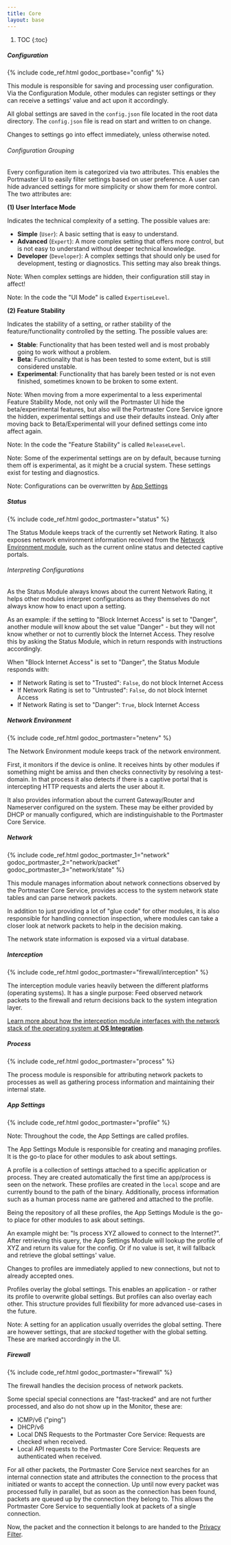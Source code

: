 ```yaml
---
title: Core
layout: base
---
```


1. TOC
{:toc}

##### Configuration

{% include code_ref.html godoc_portbase="config" %}

This module is responsible for saving and processing user configuration. Via the Configuration Module, other modules can register settings or they can receive a settings' value and act upon it accordingly.

All global settings are saved in the `config.json` file located in the root data directory. The `config.json` file is read on start and written to on change.

Changes to settings go into effect immediately, unless otherwise noted.

###### Configuration Grouping

Every configuration item is categorized via two attributes. This enables the Portmaster UI to easily filter settings based on user preference. A user can hide advanced settings for more simplicity or show them for more control. The two attributes are:

**(1) User Interface Mode**

Indicates the technical complexity of a setting. The possible values are:

- **Simple** (`User`): A basic setting that is easy to understand.
- **Advanced** (`Expert`): A more complex setting that offers more control, but is not easy to understand without deeper technical knowledge.
- **Developer** (`Developer`): A complex settings that should only be used for development, testing or diagnostics. This setting may also break things.

Note: When complex settings are hidden, their configuration still stay in affect!

Note: In the code the "UI Mode" is called `ExpertiseLevel`.

**(2) Feature Stability**

Indicates the stability of a setting, or rather stability of the feature/functionality controlled by the setting. The possible values are:

- **Stable**: Functionality that has been tested well and is most probably going to work without a problem.
- **Beta**: Functionality that is has been tested to some extent, but is still considered unstable.
- **Experimental**: Functionality that has barely been tested or is not even finished, sometimes known to be broken to some extent.

Note: When moving from a more experimental to a less experimental Feature Stability Mode, not only will the Portmaster UI hide the beta/experimental features, but also will the Portmaster Core Service ignore the hidden, experimental settings and use their defaults instead. Only after moving back to Beta/Experimental will your defined settings come into affect again.

Note: In the code the "Feature Stability" is called `ReleaseLevel`.

Note: Some of the experimental settings are on by default, because turning them off is experimental, as it might be a crucial system. These settings exist for testing and diagnostics.

Note: Configurations can be overwritten by [App Settings](#app-settings)

##### Status

{% include code_ref.html godoc_portmaster="status" %}

The Status Module keeps track of the currently set Network Rating. It also exposes network environment information received from the [Network Environment module](#network-environment), such as the current online status and detected captive portals.

###### Interpreting Configurations

As the Status Module always knows about the current Network Rating, it helps other modules interpret configurations as they themselves do not always know how to enact upon a setting.

As an example: if the setting to "Block Internet Access" is set to "Danger", another module will know about the set value "Danger" - but they will not know whether or not to currently block the Internet Access. They resolve this by asking the Status Module, which in return responds with instructions accordingly.

When "Block Internet Access" is set to "Danger", the Status Module responds with:

- If Network Rating is set to "Trusted": `False`, do not block Internet Access
- If Network Rating is set to "Untrusted": `False`, do not block Internet Access
- If Network Rating is set to "Danger": `True`, block Internet Access

##### Network Environment

{% include code_ref.html godoc_portmaster="netenv" %}

The Network Environment module keeps track of the network environment.

First, it monitors if the device is online. It receives hints by other modules if something might be amiss and then checks connectivity by resolving a test-domain. In that process it also detects if there is a captive portal that is intercepting HTTP requests and alerts the user about it.

It also provides information about the current Gateway/Router and Nameserver configured on the system. These may be either provided by DHCP or manually configured, which are indistinguishable to the Portmaster Core Service.

##### Network

{% include code_ref.html godoc_portmaster_1="network" godoc_portmaster_2="network/packet" godoc_portmaster_3="network/state" %}

This module manages information about network connections observed by the Portmaster Core Service, provides access to the system network state tables and can parse network packets.

In addition to just providing a lot of "glue code" for other modules, it is also responsible for handling connection inspection, where modules can take a closer look at network packets to help in the decision making.

The network state information is exposed via a virtual database.

##### Interception

{% include code_ref.html godoc_portmaster="firewall/interception" %}

The interception module varies heavily between the different platforms (operating systems). It has a single purpose: Feed observed network packets to the firewall and return decisions back to the system integration layer.

[Learn more about how the interception module interfaces with the network stack of the operating system at **OS Integration**](../../os-integration/).

##### Process

{% include code_ref.html godoc_portmaster="process" %}

The process module is responsible for attributing network packets to processes as well as gathering process information and maintaining their internal state.

##### App Settings

{% include code_ref.html godoc_portmaster="profile" %}

Note: Throughout the code, the App Settings are called profiles.

The App Settings Module is responsible for creating and managing profiles. It is the go-to place for other modules to ask about settings.

A profile is a collection of settings attached to a specific application or process. They are created automatically the first time an app/process is seen on the network. These profiles are created in the `local` scope and are currently bound to the path of the binary. Additionally, process information such as a human process name are gathered and attached to the profile.

Being the repository of all these profiles, the App Settings Module is the go-to place for other modules to ask about settings.

An example might be: "Is process XYZ allowed to connect to the Internet?". After retrieving this query, the App Settings Module will lookup the profile of XYZ and return its value for the config. Or if no value is set, it will fallback and retrieve the global settings' value.

Changes to profiles are immediately applied to new connections, but not to already accepted ones.

Profiles overlay the global settings. This enables an application - or rather its profile to overwrite global settings. But profiles can also overlay each other. This structure provides full flexibility for more advanced use-cases in the future.

Note: A setting for an application usually overrides the global setting. There are however settings, that are _stacked_ together with the global setting. These are marked accordingly in the UI.

##### Firewall

{% include code_ref.html godoc_portmaster="firewall" %}

The firewall handles the decision process of network packets.

Some special special connections are "fast-tracked" and are not further processed, and also do not show up in the Monitor, these are:

- ICMP/v6 ("ping")
- DHCP/v6
- Local DNS Requests to the Portmaster Core Service: Requests are checked when received.
- Local API requests to the Portmaster Core Service: Requests are authenticated when received.

For all other packets, the Portmaster Core Service next searches for an internal connection state and attributes the connection to the process that initiated or wants to accept the connection. Up until now every packet was processed fully in parallel, but as soon as the connection has been found, packets are queued up by the connection they belong to. This allows the Portmaster Core Service to sequentially look at packets of a single connection.

Now, the packet and the connection it belongs to are handed to the [Privacy Filter](../privacy-filter/).
